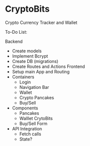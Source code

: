 # CryptoBits
Crypto Currency Tracker and Wallet 

To-Do List:

Backend
- Create models
- Implement Bcrypt
- Create DB (migrations)
- Create Routes and Actions
Frontend
- Setup main App and Routing 
- Containers
    - Login
    - Navigation Bar
    - Wallet
    - Crypto Pancakes
    - Buy/Sell
- Components
    - Pancakes
    - Walllet CrytoBits
    - Buy/Sell Form
- API Integration
    - Fetch calls
    - State?
